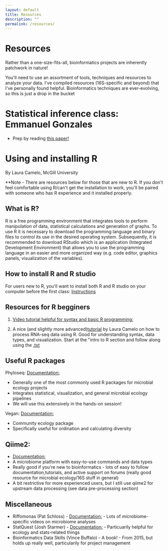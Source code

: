 ```yaml
---
layout: default
title: Resources
description: ""
permalink: /resources/
---
```


# Resources 

Rather than a one-size-fits-all, bioinformatics projects are inherently patchwork in nature! 

You'll need to use an assortment of tools, techniques and resources to analyze your data. I've compiled resources (16S-specific and beyond) that I've personally found helpful.
Bioinformatics techniques are ever-evolving, so this is just a drop in the bucket



# Statistical inference class: Emmanuel Gonzales 

- Prep by reading [this paper!](https://link.springer.com/article/10.1186/s40168-017-0256-8)


# Using and installing R
By Laura Camelo, McGill University

**Note - There are resources below for those that are new to R. If you don't feel comfortable using R/can't get the installation to work, you'll be paired with someone who has R experience and it installed properly. 



## What is R?
R is a free programming environment that integrates tools to perform manipulation
of data, statistical calculations and generation of graphs.
To use R it is necessary to download the programming language and binary files to control
its use in the desired operating system. Subsequently, it is recommended to download RStudio which is
an application (Integrated Development Environment) that allows you to use the programming language
in an easier and more organized way (e.g. code editor, graphics panels, visualization of the
variables).

## How to install R and R studio 

For users new to R, you'll want to install both R and R studio on your computer before the first class: [Instructions](https://posit.co/download/rstudio-desktop/)




## Resources for R begginers

1)  [Video tutorial helpful for syntax and basic R programming:](https://www.youtube.com/watch?v=FY8BISK5DpM)

2) A nice (and slightly more advanced)[tutorial](https://github.com/anshulsinha1/617_16S_Tutorial/blob/main/Resources/RNAseqWorkshop-UAEM-2020-2.pdf) by Laura Camelo on how to process RNA-seq data using R. Good for understanding syntax, data types, and visualization. Start at the "intro to R section and follow along using the [.txt](https://github.com/anshulsinha1/617_16S_Tutorial/blob/main/Resources/RawCounts_phiAb11510.txt)




## Useful R packages

Phyloseq:  [Documentation:](https://joey711.github.io/phyloseq/)
- Generally one of the most commonly used R packages for microbial ecology projects
- Integrates statistical, visualization, and general microbial ecology pipelines
- We will use this extensively in the hands-on session!

Vegan: [Documentation:](https://cran.r-project.org/web/packages/vegan/vegan.pdf)
- Community ecology package
- Specifically useful for ordination and calculating diversity



## Qiime2: 
- [Documentation:](https://use.qiime2.org/en/latest/intro.html)
 - A microbiome platform with easy-to-use commands and data types
 - Really good if you're new to bioinformatics - lots of easy to follow documentation,tutorials, and active support on forums (really good resource for  microbial ecology/16S stuff in general)
 - A bit restrictive for more experienced users, but I still use qiime2 for upstream data processing (see data pre-processing section)


  
## Miscellaneous 

- Riffomonas (Pat Schloss) - [Documentation:](https://www.youtube.com/@Riffomonas) - Lots of microbiome-specific videos on microbiome analyses 
- StatQuest (Josh Starmer) - [Documentation:](https://www.youtube.com/@statquest) - Particuarily helpful for ecology and stats-related things
- Bioinformatics Data Skills (Vince Buffalo) - A book! - From 2015, but holds up really well, particularily for project management






